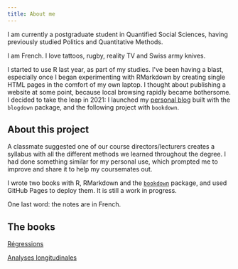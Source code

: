 ```yaml
---
title: About me
---
```


I am currently a postgraduate student in Quantified Social Sciences, having previously studied Politics and Quantitative Methods.

I am French. I love tattoos, rugby, reality TV and Swiss army knives.

I started to use R last year, as part of my studies. I've been having a blast, especially once I began experimenting with RMarkdown by creating single HTML pages in the comfort of my own laptop. I thought about publishing a website at some point, because local browsing rapidly became bothersome. I decided to take the leap in 2021: I launched my [personal blog](http://kanto.rbind.io) built with the `blogdown` package, and the following project with `bookdown`.

## About this project

A classmate suggested one of our course directors/lecturers creates a syllabus with all the different methods we learned throughout the degree. I had done something similar for my personal use, which prompted me to improve and share it to help my coursemates out. 

I wrote two books with R, RMarkdown and the [`bookdown`](https://github.com/rstudio/bookdown) package, and used GitHub Pages to deploy them. It is still a work in progress.

One last word: the notes are in French.

## The books

[Régressions](https://pyrrhamide.github.io/regressions)

[Analyses longitudinales](https://pyrrhamide.github.io/analyses-longitudinales)
